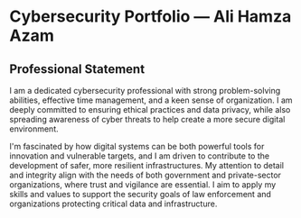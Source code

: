 # Cybersecurity Portfolio — Ali Hamza Azam

## Professional Statement
I am a dedicated cybersecurity professional with strong problem-solving abilities, effective time
management, and a keen sense of organization. I am deeply committed to ensuring ethical
practices and data privacy, while also spreading awareness of cyber threats to help create a more
secure digital environment.

I'm fascinated by how digital systems can be both powerful tools for innovation and vulnerable
targets, and I am driven to contribute to the development of safer, more resilient infrastructures. My
attention to detail and integrity align with the needs of both government and private-sector
organizations, where trust and vigilance are essential. I aim to apply my skills and values to support
the security goals of law enforcement and organizations protecting critical data and infrastructure.
